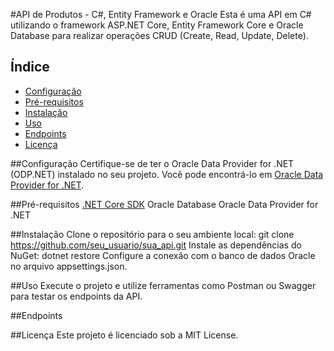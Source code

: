 #API de Produtos - C#, Entity Framework e Oracle
Esta é uma API em C# utilizando o framework ASP.NET Core, Entity Framework Core e Oracle Database para realizar operações CRUD (Create, Read, Update, Delete).

## Índice

- [Configuração](#Configuração)
- [Pré-requisitos](#Pré-requisitos)
- [Instalação](#Instalação)
- [Uso](#Uso)
- [Endpoints](#Endpoints)
- [Licença](#licença)


##Configuração
Certifique-se de ter o Oracle Data Provider for .NET (ODP.NET) instalado no seu projeto. Você pode encontrá-lo em [Oracle Data Provider for .NET](https://www.oracle.com/database/technologies/dotnet-odacdeploy-downloads.html).

##Pré-requisitos
[.NET Core SDK](https://dotnet.microsoft.com/download)
Oracle Database
Oracle Data Provider for .NET

##Instalação
Clone o repositório para o seu ambiente local:
git clone https://github.com/seu_usuario/sua_api.git
Instale as dependências do NuGet:
dotnet restore
Configure a conexão com o banco de dados Oracle no arquivo appsettings.json.

##Uso
Execute o projeto e utilize ferramentas como Postman ou Swagger para testar os endpoints da API.

##Endpoints



##Licença
Este projeto é licenciado sob a MIT License.